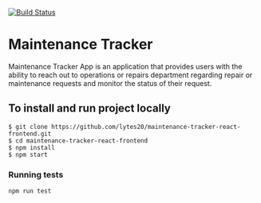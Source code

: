 [![Build Status](https://travis-ci.org/lytes20/maintenance-tracker-react-frontend.svg?branch=develop)](https://travis-ci.org/lytes20/maintenance-tracker-react-frontend)

Maintenance Tracker
=======

Maintenance Tracker App is an application that provides users with the ability to reach out to operations or repairs department regarding repair or maintenance requests and monitor the status of their request.

## To install and run project locally

    $ git clone https://github.com/lytes20/maintenance-tracker-react-frontend.git
    $ cd maintenance-tracker-react-frontend
    $ npm install
    $ npm start

### Running tests

`npm run test`
